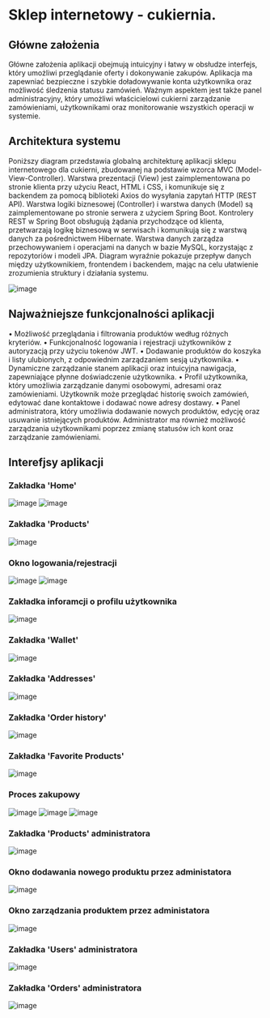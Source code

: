 # Sklep internetowy - cukiernia.

## Główne założenia
Główne założenia aplikacji obejmują intuicyjny i łatwy w obsłudze interfejs, który umożliwi przeglądanie oferty i dokonywanie zakupów. Aplikacja ma zapewniać bezpieczne i szybkie doładowywanie konta użytkownika oraz możliwość śledzenia statusu zamówień. Ważnym aspektem jest także panel administracyjny, który umożliwi właścicielowi cukierni zarządzanie zamówieniami, użytkownikami oraz monitorowanie wszystkich operacji w systemie.

## Architektura systemu
Poniższy diagram przedstawia globalną architekturę aplikacji sklepu internetowego dla cukierni, zbudowanej na podstawie wzorca MVC (Model-View-Controller). Warstwa prezentacji (View) jest zaimplementowana po stronie klienta przy użyciu React, HTML i CSS, i komunikuje się z backendem za pomocą biblioteki Axios do wysyłania zapytań HTTP (REST API). Warstwa logiki biznesowej (Controller) i warstwa danych (Model) są zaimplementowane po stronie serwera z użyciem Spring Boot. Kontrolery REST w Spring Boot obsługują żądania przychodzące od klienta, przetwarzają logikę biznesową w serwisach i komunikują się z warstwą danych za pośrednictwem Hibernate. Warstwa danych zarządza przechowywaniem i operacjami na danych w bazie MySQL, korzystając z repozytoriów i modeli JPA. Diagram wyraźnie pokazuje przepływ danych między użytkownikiem, frontendem i backendem, mając na celu ułatwienie zrozumienia struktury i działania systemu.

![image](https://github.com/user-attachments/assets/67bc53d2-f423-4e17-b286-a954d30d34dd)

## Najważniejsze funkcjonalności aplikacji
• Możliwość przeglądania i filtrowania produktów według różnych kryteriów.
• Funkcjonalność logowania i rejestracji użytkowników z autoryzacją przy użyciu tokenów JWT.
• Dodawanie produktów do koszyka i listy ulubionych, z odpowiednim zarządzaniem sesją użytkownika.
• Dynamiczne zarządzanie stanem aplikacji oraz intuicyjna nawigacja, zapewniające płynne doświadczenie użytkownika.
• Profil użytkownika, który umożliwia zarządzanie danymi osobowymi, adresami oraz zamówieniami. Użytkownik może przeglądać historię swoich zamówień, edytować dane kontaktowe i dodawać nowe adresy dostawy.
• Panel administratora, który umożliwia dodawanie nowych produktów, edycję oraz usuwanie istniejących produktów. Administrator ma również możliwość zarządzania użytkownikami poprzez zmianę statusów ich kont oraz zarządzanie zamówieniami.

## Interefjsy aplikacji
### Zakładka 'Home'
![image](https://github.com/user-attachments/assets/647d126f-ce6c-421f-b395-c99e437783e4)
![image](https://github.com/user-attachments/assets/97e69fb5-7fc6-47dc-941c-b826a6aa10d7)

### Zakładka 'Products'
![image](https://github.com/user-attachments/assets/79d47530-1e3f-429b-a00a-3826180e0ef6)

### Okno logowania/rejestracji
![image](https://github.com/user-attachments/assets/3a61e0b8-6a4f-49d2-930b-9e8b15d70520)
![image](https://github.com/user-attachments/assets/db499769-1ead-44a9-994a-8e2243a4d062)

### Zakładka inforamcji o profilu użytkownika
![image](https://github.com/user-attachments/assets/4d4332d3-777b-4e23-938b-bc0b21c7eb4b)

### Zakładka 'Wallet'
![image](https://github.com/user-attachments/assets/23e5d5ac-68bf-4f83-aa98-daf577a13191)

### Zakładka 'Addresses'
![image](https://github.com/user-attachments/assets/0693c5e1-e5ca-4435-9dff-9efae2ec5354)

### Zakładka 'Order history'
![image](https://github.com/user-attachments/assets/47a78ed3-4cfa-4cea-9356-c9f7d495abb0)

### Zakładka 'Favorite Products'
![image](https://github.com/user-attachments/assets/8c364dec-45bc-463b-852f-7c6ea0841be3)

### Proces zakupowy
![image](https://github.com/user-attachments/assets/f83ba519-54eb-4ad6-9989-38e296dfc1b7)
![image](https://github.com/user-attachments/assets/7afbbbd1-2cb0-4d25-a8a3-059072845c50)
![image](https://github.com/user-attachments/assets/c5ff84d4-0061-4bce-9026-656840f796bd)

### Zakładka 'Products' administratora
![image](https://github.com/user-attachments/assets/624c82a4-50c4-4a5a-ab7b-66fb3e9aa1ed)

### Okno dodawania nowego produktu przez administatora
![image](https://github.com/user-attachments/assets/1c6cd4a3-1e1c-42ed-bacc-49ba7b8f01eb)

### Okno zarządzania produktem przez administatora
![image](https://github.com/user-attachments/assets/a4f45c9d-c4d2-44f5-97c4-24baa21ecf55)

### Zakładka 'Users' administratora
![image](https://github.com/user-attachments/assets/b159d1b9-e8fb-4d7f-993e-5ab3e5f2827e)

### Zakładka 'Orders' administratora
![image](https://github.com/user-attachments/assets/913da5d2-2ab8-487e-ae02-c04cbd5549c5)












